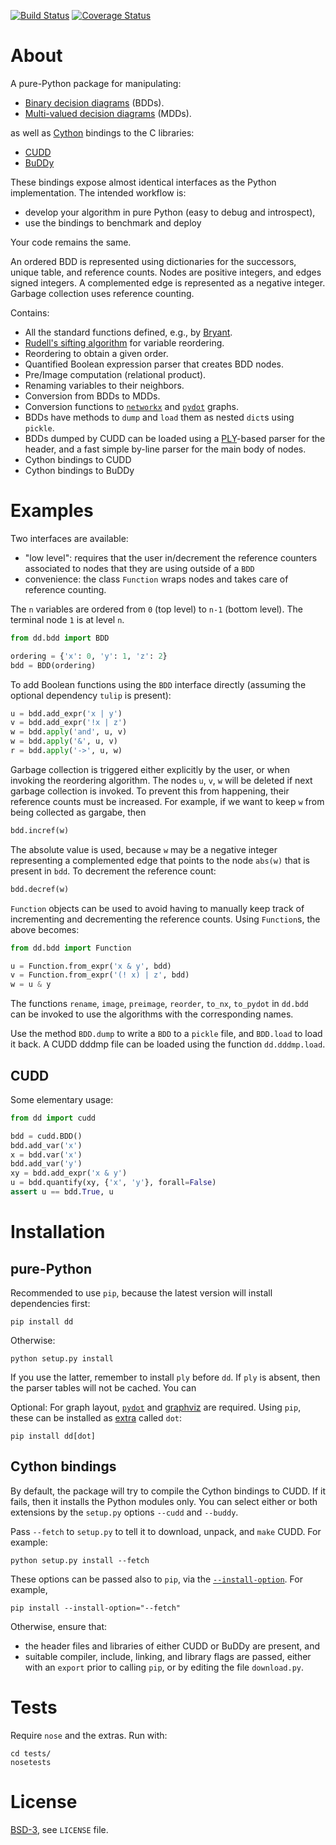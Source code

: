 [![Build Status][build_img]][travis]
[![Coverage Status][coverage]][coveralls]


About
=====

A pure-Python package for manipulating:

- [Binary decision diagrams](https://en.wikipedia.org/wiki/Binary_decision_diagram) (BDDs).
- [Multi-valued decision diagrams](http://dx.doi.org/10.1109/ICCAD.1990.129849) (MDDs).

as well as [Cython](http://cython.org/) bindings to the C libraries:

- [CUDD](http://vlsi.colorado.edu/~fabio/CUDD/)
- [BuDDy](http://buddy.sourceforge.net)

These bindings expose almost identical interfaces as the Python implementation. The intended workflow is:

- develop your algorithm in pure Python (easy to debug and introspect),
- use the bindings to benchmark and deploy

Your code remains the same.

An ordered BDD is represented using dictionaries for the successors, unique table, and reference counts. Nodes are positive integers, and edges signed integers. A complemented edge is represented as a negative integer. Garbage collection uses reference counting.

Contains:

- All the standard functions defined, e.g., by [Bryant](https://www.cs.cmu.edu/~bryant/pubdir/ieeetc86.pdf).
- [Rudell's sifting algorithm](http://www.eecg.toronto.edu/~ece1767/project/rud.pdf) for variable reordering.
- Reordering to obtain a given order.
- Quantified Boolean expression parser that creates BDD nodes.
- Pre/Image computation (relational product).
- Renaming variables to their neighbors.
- Conversion from BDDs to MDDs.
- Conversion functions to [`networkx`](https://networkx.github.io/) and [`pydot`](http://pypi.python.org/pydot) graphs.
- BDDs have methods to `dump` and `load` them as nested `dict`s using `pickle`.
- BDDs dumped by CUDD can be loaded using a [PLY](https://github.com/dabeaz/ply/)-based parser for the header, and a fast simple by-line parser for the main body of nodes.
- Cython bindings to CUDD
- Cython bindings to BuDDy


Examples
========
Two interfaces are available:

- "low level": requires that the user in/decrement the reference counters associated to nodes that they are using outside of a `BDD`
- convenience: the class `Function` wraps nodes and takes care of reference counting.

The `n` variables are ordered from `0` (top level) to `n-1` (bottom level). The terminal node `1` is at level `n`.

```python
from dd.bdd import BDD

ordering = {'x': 0, 'y': 1, 'z': 2}
bdd = BDD(ordering)
```

To add Boolean functions using the `BDD` interface directly (assuming the optional dependency `tulip` is present):

```python
u = bdd.add_expr('x | y')
v = bdd.add_expr('!x | z')
w = bdd.apply('and', u, v)
w = bdd.apply('&', u, v)
r = bdd.apply('->', u, w)
```

Garbage collection is triggered either explicitly by the user, or when invoking the reordering algorithm.
The nodes `u`, `v`, `w` will be deleted if next garbage collection is invoked. To prevent this from happening, their reference counts must be increased. For example, if we want to keep `w` from being collected as gargabe, then

```python
bdd.incref(w)
```

The absolute value is used, because `w` may be a negative integer representing a complemented edge that points to the node `abs(w)` that is present in `bdd`.
To decrement the reference count:

```python
bdd.decref(w)
```

`Function` objects can be used to avoid having to manually keep track of incrementing and decrementing the reference counts. Using `Function`s, the above becomes:

```python
from dd.bdd import Function

u = Function.from_expr('x & y', bdd)
v = Function.from_expr('(! x) | z', bdd)
w = u & y
```

The functions `rename`, `image`, `preimage`, `reorder`, `to_nx`, `to_pydot` in `dd.bdd` can be invoked to use the algorithms with the corresponding names.

Use the method `BDD.dump` to write a `BDD` to a `pickle` file, and `BDD.load` to load it back. A CUDD dddmp file can be loaded using the function `dd.dddmp.load`.


CUDD
----

Some elementary usage:

```python
from dd import cudd

bdd = cudd.BDD()
bdd.add_var('x')
x = bdd.var('x')
bdd.add_var('y')
xy = bdd.add_expr('x & y')
u = bdd.quantify(xy, {'x', 'y'}, forall=False)
assert u == bdd.True, u
```


Installation
============


pure-Python
-----------

Recommended to use `pip`, because the latest version will install dependencies first:

```shell
pip install dd
```

Otherwise:

```shell
python setup.py install
```

If you use the latter, remember to install `ply` before `dd`. If `ply` is absent, then the parser tables will not be cached. You can 

Optional: For graph layout, [`pydot`](http://pypi.python.org/pydot) and [graphviz](http://graphviz.org/) are required. Using `pip`, these can be installed as [extra](https://pip.pypa.io/en/latest/reference/pip_install.html#examples) called `dot`:

```shell
pip install dd[dot]
```


Cython bindings
---------------

By default, the package will try to compile the Cython bindings to CUDD. If it fails, then it installs the Python modules only. You can select either or both extensions by the `setup.py` options `--cudd` and `--buddy`.

Pass `--fetch` to `setup.py` to tell it to download, unpack, and `make` CUDD. For example:

```shell
python setup.py install --fetch
```

These options can be passed also to `pip`, via the [`--install-option`](https://pip.pypa.io/en/latest/reference/pip_install.html#cmdoption--install-option). For example,

```shell
pip install --install-option="--fetch"
```

Otherwise, ensure that:

- the header files and libraries of either CUDD or BuDDy are present, and
- suitable compiler, include, linking, and library flags are passed, either with an `export` prior to calling `pip`, or by editing the file `download.py`.


Tests
=====

Require `nose` and the extras. Run with:

```shell
cd tests/
nosetests
```


License
=======
[BSD-3](http://opensource.org/licenses/BSD-3-Clause), see `LICENSE` file.


[build_img]: https://travis-ci.org/johnyf/dd.svg?branch=master
[travis]: https://travis-ci.org/johnyf/dd
[coverage]: https://coveralls.io/repos/johnyf/dd/badge.svg?branch=master
[coveralls]: https://coveralls.io/r/johnyf/dd?branch=master